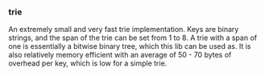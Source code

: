 ### trie

An extremely small and very fast trie implementation. Keys are binary strings, and the span of the trie can be set from 1 to 8.
A trie with a span of one is essentially a bitwise binary tree, which this lib can be used as.
It is also relatively memory efficient with an average of 50 - 70 bytes of overhead per key, which is low for a simple trie.